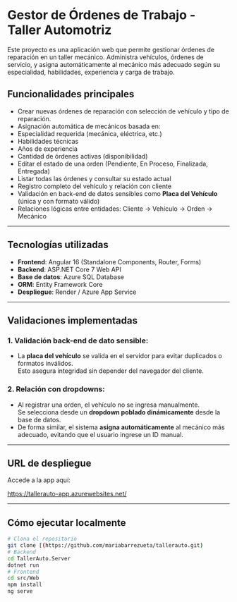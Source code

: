 # Gestor de Órdenes de Trabajo - Taller Automotriz
Este proyecto es una aplicación web que permite gestionar órdenes de reparación en un taller mecánico. Administra vehículos, órdenes de servicio, y asigna automáticamente al mecánico más adecuado según su especialidad, habilidades, experiencia y carga de trabajo.
## Funcionalidades principales
- Crear nuevas órdenes de reparación con selección de vehículo y tipo de reparación.
- Asignación automática de mecánicos basada en:
 - Especialidad requerida (mecánica, eléctrica, etc.)
 - Habilidades técnicas
 - Años de experiencia
 - Cantidad de órdenes activas (disponibilidad)
- Editar el estado de una orden (Pendiente, En Proceso, Finalizada, Entregada)
- Listar todas las órdenes y consultar su estado actual
- Registro completo del vehículo y relación con cliente
- Validación en back-end de datos sensibles como **Placa del Vehículo** (única y con formato válido)
- Relaciones lógicas entre entidades: Cliente → Vehículo → Orden → Mecánico
---
## Tecnologías utilizadas
- **Frontend**: Angular 16 (Standalone Components, Router, Forms)
- **Backend**: ASP.NET Core 7 Web API
- **Base de datos**: Azure SQL Database
- **ORM**: Entity Framework Core
- **Despliegue**: Render / Azure App Service
---
## Validaciones implementadas
### 1. Validación back-end de dato sensible:
- La **placa del vehículo** se valida en el servidor para evitar duplicados o formatos inválidos.  
 Esto asegura integridad sin depender del navegador del cliente.
### 2. Relación con dropdowns:
- Al registrar una orden, el vehículo no se ingresa manualmente.  
 Se selecciona desde un **dropdown poblado dinámicamente** desde la base de datos.
- De forma similar, el sistema **asigna automáticamente** al mecánico más adecuado, evitando que el usuario ingrese un ID manual.
---
## URL de despliegue
Accede a la app aquí:  

https://tallerauto-app.azurewebsites.net/

---
## Cómo ejecutar localmente
```bash
# Clona el repositorio
git clone [(https://github.com/mariabarrezueta/tallerauto.git)
# Backend
cd TallerAuto.Server
dotnet run
# Frontend
cd src/Web
npm install
ng serve
